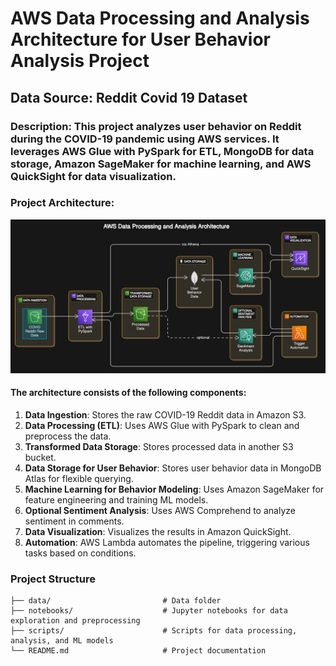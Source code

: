 # AWS Data Processing and Analysis Architecture for User Behavior Analysis Project

## Data Source: Reddit Covid 19 Dataset

### Description: This project analyzes user behavior on Reddit during the COVID-19 pandemic using AWS services. It leverages AWS Glue with PySpark for ETL, MongoDB for data storage, Amazon SageMaker for machine learning, and AWS QuickSight for data visualization.

### Project Architecture:
![alt text](image-1.png)

#### The architecture consists of the following components:

1. **Data Ingestion**: Stores the raw COVID-19 Reddit data in Amazon S3.
2. **Data Processing (ETL)**: Uses AWS Glue with PySpark to clean and preprocess the data.
3. **Transformed Data Storage**: Stores processed data in another S3 bucket.
4. **Data Storage for User Behavior**: Stores user behavior data in MongoDB Atlas for flexible querying.
5. **Machine Learning for Behavior Modeling**: Uses Amazon SageMaker for feature engineering and training ML models.
6. **Optional Sentiment Analysis**: Uses AWS Comprehend to analyze sentiment in comments.
7. **Data Visualization**: Visualizes the results in Amazon QuickSight.
8. **Automation**: AWS Lambda automates the pipeline, triggering various tasks based on conditions.

### Project Structure

```plaintext
├── data/                         # Data folder
├── notebooks/                    # Jupyter notebooks for data exploration and preprocessing
├── scripts/                      # Scripts for data processing, analysis, and ML models
└── README.md                     # Project documentation
